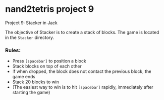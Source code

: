 # nand2tetris project 9
Project 9: Stacker in Jack

The objective of Stacker is to create a stack of blocks.
The game is located in the `Stacker` directory.

### Rules:
- Press `[spacebar]` to position a block
- Stack blocks on top of each other
- If when dropped, the block does not contact the previous block, the game ends
- Stack 20 blocks to win
- (The easiest way to win is to hit `[spacebar]` rapidly, immediately after starting the game)
